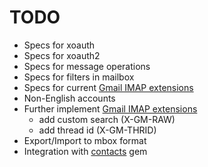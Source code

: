 # TODO

* Specs for xoauth 
* Specs for xoauth2
* Specs for message operations
* Specs for filters in mailbox
* Specs for current [Gmail IMAP extensions](http://code.google.com/apis/gmail/imap/)
* Non-English accounts
* Further implement [Gmail IMAP extensions](http://code.google.com/apis/gmail/imap/)
  * add custom search (X-GM-RAW)
  * add thread id (X-GM-THRID)
* Export/Import to mbox format
* Integration with [contacts](http://rubygems.org/gems/contacts) gem